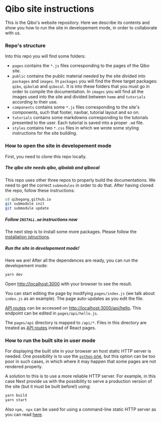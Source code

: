 # Qibo site instructions

This is the Qibo's website repository.
Here we describe its contents and show you how to run the site in developement mode, in order to collaborate with us.

### Repo's structure

Into this repo you will find some folders:

- `pages` contains the `*.js` files corresponding to the pages of the Qibo site.
- `public` contains the public material needed by the site divided into `packages` and `images`. In `packages` you will find the three target packages: `qibo`, `qibolab` and `qibocal`. It is into these folders that you must go in order to compile the documentation. In `images` you will find all the images used into the site and divided between `home` and `tutorials` according to their use.
- `components` contains some `*.js` files corresponding to the site's components, such that footer, navbar, tutorial layout and so on.
- `tutorials` contains some markdowns corresponding to the tutorials presented to the user. Each tutorial is saved into a proper `.md` file.
- `styles` contains two `*.css` files in which we wrote some styling instructions for the site building.


### How to open the site in developement mode

First, you need to clone this repo locally. 

##### The qibo site needs qibo, qibolab and qibocal

This repo uses other three repos to properly build the documentations. We need to 
get the correct `submodules` in order to do that. After having cloned the repo, follow these
instructions:

```bash
cd qibogang.github.io
git submodule init
git submodule update
```

##### Follow `INSTALL.md` instructions now

The next step is to install some more packages. 
Please follow the [installation istructions](https://github.com/qibogang/qibogang.github.io/blob/installation_istructions/INSTALL.md).


##### Run the site in developement mode!

Here we are! After all the dependences are ready, you can run the developement mode:

```bash
yarn dev
```

Open [http://localhost:3000](http://localhost:3000) with your browser to see the result.

You can start editing the page by modifying `pages/index.js` (we talk about `index.js` as an example). The page auto-updates as you edit the file.

[API routes](https://nextjs.org/docs/api-routes/introduction) can be accessed on [http://localhost:3000/api/hello](http://localhost:3000/api/hello). This endpoint can be edited in `pages/api/hello.js`.

The `pages/api` directory is mapped to `/api/*`. Files in this directory are treated as [API routes](https://nextjs.org/docs/api-routes/introduction) instead of React pages.


### How to run the built site in user mode

For displaying the built site in your browser an host static HTTP server is needed. 
One possibility is to use the [`python` one](https://docs.python.org/3/library/http.server.html), but this option can be too poor in such cases, in which where it may happen that some pages are not rendered properly. 

A solution to this is to use a more reliable HTTP server. For example, in this case Next 
provide us with the possibility to serve a production version of the site (but it must be built before!) using:

```bash
yarn build
yarn start
```

Also `npm, npx` can be used for using a command-line static HTTP server as you can read 
[here](https://www.npmjs.com/package/http-server).


